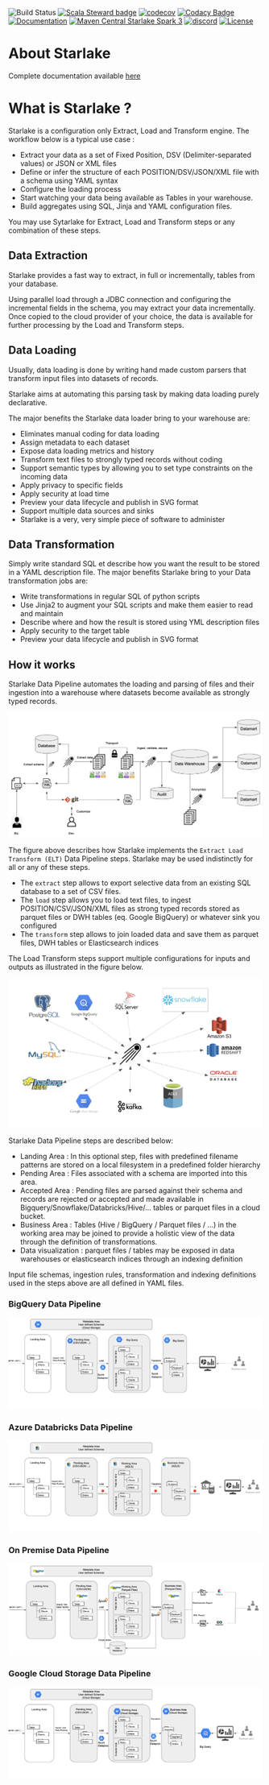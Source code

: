 ![Build Status](https://github.com/starlake-ai/starlake/workflows/Build/badge.svg)
[![Scala Steward badge](https://img.shields.io/badge/Scala_Steward-helping-blue.svg?style=flat&logo=data:image/png;base64,iVBORw0KGgoAAAANSUhEUgAAAA4AAAAQCAMAAAARSr4IAAAAVFBMVEUAAACHjojlOy5NWlrKzcYRKjGFjIbp293YycuLa3pYY2LSqql4f3pCUFTgSjNodYRmcXUsPD/NTTbjRS+2jomhgnzNc223cGvZS0HaSD0XLjbaSjElhIr+AAAAAXRSTlMAQObYZgAAAHlJREFUCNdNyosOwyAIhWHAQS1Vt7a77/3fcxxdmv0xwmckutAR1nkm4ggbyEcg/wWmlGLDAA3oL50xi6fk5ffZ3E2E3QfZDCcCN2YtbEWZt+Drc6u6rlqv7Uk0LdKqqr5rk2UCRXOk0vmQKGfc94nOJyQjouF9H/wCc9gECEYfONoAAAAASUVORK5CYII=)](https://scala-steward.org)
[![codecov](https://codecov.io/gh/starlake-ai/starlake/branch/master/graph/badge.svg)](https://codecov.io/gh/starlake-ai/starlake)
[![Codacy Badge](https://app.codacy.com/project/badge/Grade/569178d6936842808702e72c30d74643)](https://www.codacy.com/gh/starlake-ai/starlake/dashboard?utm_source=github.com&amp;utm_medium=referral&amp;utm_content=starlake-ai/starlake&amp;utm_campaign=Badge_Grade)
[![Documentation](https://img.shields.io/badge/docs-passing-green.svg)](https://starlake-ai.github.io/starlake/)
[![Maven Central Starlake Spark 3](https://maven-badges.herokuapp.com/maven-central/ai.starlake/starlake-spark3_2.12/badge.svg)](https://maven-badges.herokuapp.com/maven-central/ai.starlake/starlake-spark3_2.12)
[![discord](https://img.shields.io/discord/833336395430625310.svg?logo=discord&logoColor=fff&label=Discord&color=7389d8)](https://discord.com/channels/833336395430625310/908709208025858079)
[![License](https://img.shields.io/badge/License-Apache%202.0-blue.svg)](https://opensource.org/licenses/Apache-2.0)
# About Starlake

Complete documentation available [here](https://starlake-ai.github.io/starlake/index.html)
# What is Starlake ?

Starlake is a configuration only Extract, Load and Transform engine.
The workflow below is a typical use case :
* Extract your data as a set of Fixed Position, DSV (Delimiter-separated values) or JSON or XML files
* Define or infer the structure of each POSITION/DSV/JSON/XML file with a schema using YAML syntax
* Configure the loading process
* Start watching your data being available as Tables in your warehouse.
* Build aggregates using SQL, Jinja and YAML configuration files.

You may use Sytarlake for Extract, Load and Transform steps or any combination of these steps.

## Data Extraction
Starlake provides a fast way to extract, in full or incrementally, tables from your database.

Using parallel load through a JDBC connection and configuring the incremental fields in the schema, you may extract your data incrementally.
Once copied to the cloud provider of your choice, the data is available for further processing by the Load and Transform steps.

## Data Loading
Usually, data loading is done by writing hand made custom parsers that transform input files into datasets of records.

Starlake aims at automating this parsing task by making data loading purely declarative.

The major benefits the Starlake data loader bring to your warehouse are:

* Eliminates manual coding for data loading
* Assign metadata to each dataset
* Expose data loading metrics and history
* Transform text files to strongly typed records without coding
* Support semantic types by allowing you to set type constraints on the incoming data
* Apply privacy to specific fields
* Apply security at load time
* Preview your data lifecycle and publish in SVG format
* Support multiple data sources and sinks
* Starlake is a very, very simple piece of software to administer


## Data Transformation

Simply write standard SQL et describe how you want the result to be stored in a YAML description file.
The major benefits Starlake bring to your Data transformation jobs are:

* Write transformations in regular SQL of python scripts
* Use Jinja2 to augment your SQL scripts and make them easier to read and maintain
* Describe where and how the result is stored using YML description files
* Apply security to the target table
* Preview your data lifecycle and publish in SVG format


## How it works

Starlake Data Pipeline automates the loading and parsing of files and
their ingestion into a warehouse where datasets become
available as strongly typed records.

![Complete Starlake Data Pipeline Workflow](docs/static/img/guide/workflow.png "Complete Starlake Data Pipeline Workflow")


The figure above describes how Starlake implements the `Extract Load Transform (ELT)` Data Pipeline steps.
Starlake may be used indistinctly for all or any of these steps.

* The `extract` step allows to export selective data from an existing SQL database to a set of CSV files.
* The `load` step allows you to load text files, to ingest POSITION/CSV/JSON/XML files as strong typed records stored as parquet files or DWH tables (eq. Google BigQuery) or whatever sink you configured
* The `transform` step allows to join loaded data and save them as parquet files, DWH tables or Elasticsearch indices

The Load Transform steps support multiple configurations for inputs and outputs as illustrated in the
figure below.

![Anywhere](docs/static/img/guide/anywhere.png "Anywhere")


Starlake Data Pipeline steps are described below:

- Landing Area : In this optional step, files with predefined filename patterns are stored on a local filesystem in a predefined folder hierarchy
- Pending Area : Files associated with a schema are imported into this area.
- Accepted Area : Pending files are parsed against their schema and records are rejected or accepted and made available in  Bigquery/Snowflake/Databricks/Hive/... tables or parquet files in a cloud bucket.
- Business Area : Tables (Hive / BigQuery / Parquet files / ...) in the working area may be joined to provide a holistic view of the data through the definition of transformations.
- Data visualization : parquet files / tables may be exposed in data warehouses or elasticsearch indices through an indexing definition

Input file schemas, ingestion rules, transformation and indexing definitions used in the steps above are all defined in YAML files.

### BigQuery Data Pipeline

![Bigquery Workflow]( docs/static/img/guide/elt-gcp-bq.png )

### Azure Databricks Data Pipeline

![Azure Workflow]( docs/static/img/guide/elt-azure-databricks.png )

### On Premise Data Pipeline

![On Premise Workflow]( docs/static/img/guide/elt-onpremise.png )


### Google Cloud Storage Data Pipeline

![Cloud Storage Workflow]( docs/static/img/guide/elt-gcp-gcs.png )



